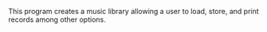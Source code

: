 This program creates a music library allowing a user to load, store, and print records among other options.
